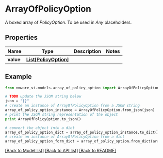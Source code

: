 # ArrayOfPolicyOption

A boxed array of *PolicyOption*. To be used in *Any* placeholders. 

## Properties
Name | Type | Description | Notes
------------ | ------------- | ------------- | -------------
**value** | [**List[PolicyOption]**](PolicyOption.md) |  | 

## Example

```python
from vmware_vi.models.array_of_policy_option import ArrayOfPolicyOption

# TODO update the JSON string below
json = "{}"
# create an instance of ArrayOfPolicyOption from a JSON string
array_of_policy_option_instance = ArrayOfPolicyOption.from_json(json)
# print the JSON string representation of the object
print ArrayOfPolicyOption.to_json()

# convert the object into a dict
array_of_policy_option_dict = array_of_policy_option_instance.to_dict()
# create an instance of ArrayOfPolicyOption from a dict
array_of_policy_option_form_dict = array_of_policy_option.from_dict(array_of_policy_option_dict)
```
[[Back to Model list]](../README.md#documentation-for-models) [[Back to API list]](../README.md#documentation-for-api-endpoints) [[Back to README]](../README.md)


